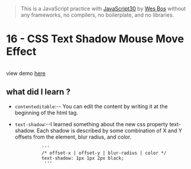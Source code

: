 > This is a JavaScript practice with [JavaScript30](https://javascript30.com/) by [Wes Bos](https://github.com/wesbos) without any frameworks, no compilers, no boilerplate, and no libraries.

# 16 - CSS Text Shadow Mouse Move Effect

![]()

view demo [here](https://ramniwasmahala007.github.io/30-Days_JavaScript/16-Mouse_Move_Shadow/)

## what did I learn ?

- `contenteditable`:-- You can edit the content by writing it at the beginning of the html tag.

- `text-shadow`:--I learned something about the new css property text-shadow.
                Each shadow is described by some combination of X and Y offsets from the element,
                blur radius, and color.


                '''
                /* offset-x | offset-y | blur-radius | color */
                text-shadow: 1px 1px 2px black;
                 '''


